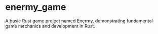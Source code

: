 # enermy_game
A basic Rust game project named Enermy, demonstrating fundamental game mechanics and development in Rust.
